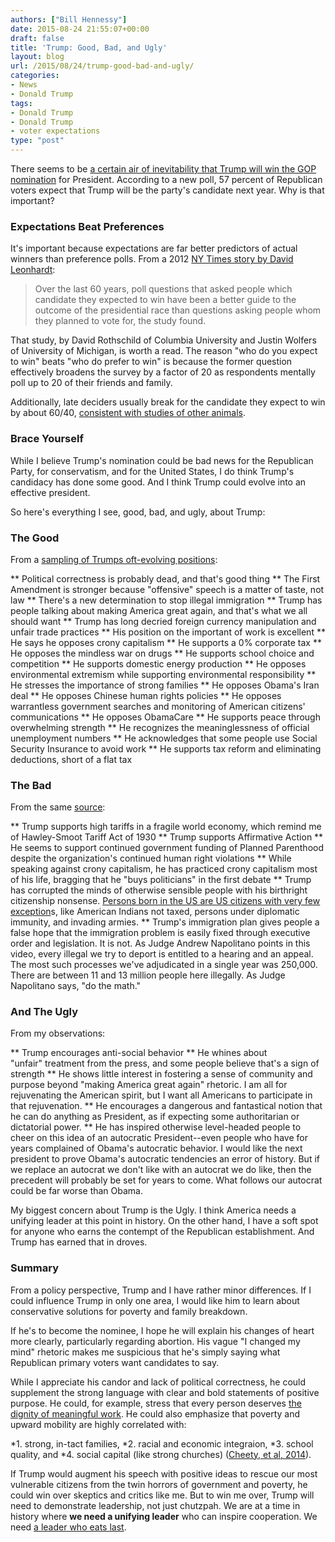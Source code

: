 ```yaml
---
authors: ["Bill Hennessy"]
date: 2015-08-24 21:55:07+00:00
draft: false
title: 'Trump: Good, Bad, and Ugly'
layout: blog
url: /2015/08/24/trump-good-bad-and-ugly/
categories:
- News
- Donald Trump
tags:
- Donald Trump
- Donald Trump
- voter expectations
type: "post"
---
```


There seems to be [a certain air of inevitability that Trump will win the GOP nomination](https://www.businessinsider.com/poll-donald-trump-gop-nominee-2015-8) for President. According to a new poll, 57 percent of Republican voters expect that Trump will be the party's candidate next year. Why is that important?



### Expectations Beat Preferences



It's important because expectations are far better predictors of actual winners than preference polls. From a 2012 [NY Times story by David Leonhardt](https://www.nytimes.com/2012/11/02/us/politics/a-better-poll-question-to-predict-the-election.html):



> Over the last 60 years, poll questions that asked people which candidate they expected to win have been a better guide to the outcome of the presidential race than questions asking people whom they planned to vote for, the study found.



That study, by David Rothschild of Columbia University and Justin Wolfers of University of Michigan, is worth a read. The reason "who do you expect to win" beats "who do prefer to win" is because the former question effectively broadens the survey by a factor of 20 as respondents mentally poll up to 20 of their friends and family.

Additionally, late deciders usually break for the candidate they expect to win by about 60/40, [consistent with studies of other animals](https://www.livescience.com/3068-scientists-determine-fishiest-election.html).



### Brace Yourself



While I believe Trump's nomination could be bad news for the Republican Party, for conservatism, and for the United States, I do think Trump's candidacy has done some good. And I think Trump could evolve into an effective president.

So here's everything I see, good, bad, and ugly, about Trump:



### The Good



From a [sampling of Trumps oft-evolving positions](https://www.ontheissues.org/Donald_Trump.htm):




** Political correctness is probably dead, and that's good thing
** The First Amendment is stronger because "offensive" speech is a matter of taste, not law
** There's a new determination to stop illegal immigration
** Trump has people talking about making America great again, and that's what we all should want
** Trump has long decried foreign currency manipulation and unfair trade practices
** His position on the important of work is excellent
** He says he opposes crony capitalism
** He supports a 0% corporate tax
** He opposes the mindless war on drugs
** He supports school choice and competition
** He supports domestic energy production
** He opposes environmental extremism while supporting environmental responsibility
** He stresses the importance of strong families
** He opposes Obama's Iran deal
** He opposes Chinese human rights policies
** He opposes warrantless government searches and monitoring of American citizens' communications
** He opposes ObamaCare
** He supports peace through overwhelming strength
** He recognizes the meaninglessness of official unemployment numbers
** He acknowledges that some people use Social Security Insurance to avoid work
** He supports tax reform and eliminating deductions, short of a flat tax




### The Bad



From the same [source](https://www.ontheissues.org/Donald_Trump.htm):




** Trump supports high tariffs in a fragile world economy, which remind me of Hawley-Smoot Tariff Act of 1930
** Trump supports Affirmative Action
** He seems to support continued government funding of Planned Parenthood despite the organization's continued human right violations
** While speaking against crony capitalism, he has practiced crony capitalism most of his life, bragging that he "buys politicians" in the first debate
** Trump has corrupted the minds of otherwise sensible people with his birthright citizenship nonsense. [Persons born in the US are US citizens with very few exception](https://hennessysview.com/2015/08/22/trumps-immigration-fans-need-to-read-wong-kim-ark/)s, like American Indians not taxed, persons under diplomatic immunity, and invading armies.
** Trump's immigration plan gives people a false hope that the immigration problem is easily fixed through executive order and legislation. It is not. As Judge Andrew Napolitano points in this video, every illegal we try to deport is entitled to a hearing and an appeal. The most such processes we've adjudicated in a single year was 250,000. There are between 11 and 13 million people here illegally. As Judge Napolitano says, "do the math."




### And The Ugly



From my observations:




** Trump encourages anti-social behavior
** He whines about "unfair" treatment from the press, and some people believe that's a sign of strength
** He shows little interest in fostering a sense of community and purpose beyond "making America great again" rhetoric. I am all for rejuvenating the American spirit, but I want all Americans to participate in that rejuvenation.
** He encourages a dangerous and fantastical notion that he can do anything as President, as if expecting some authoritarian or dictatorial power.
** He has inspired otherwise level-headed people to cheer on this idea of an autocratic President--even people who have for years complained of Obama's autocratic behavior. I would like the next president to prove Obama's autocratic tendencies an error of history. But if we replace an autocrat we don't like with an autocrat we do like, then the precedent will probably be set for years to come. What follows our autocrat could be far worse than Obama.


My biggest concern about Trump is the Ugly. I think America needs a unifying leader at this point in history. On the other hand, I have a soft spot for anyone who earns the contempt of the Republican establishment. And Trump has earned that in droves.



### Summary



From a policy perspective, Trump and I have rather minor differences. If I could influence Trump in only one area, I would like him to learn about conservative solutions for poverty and family breakdown.

If he's to become the nominee, I hope he will explain his changes of heart more clearly, particularly regarding abortion. His vague "I changed my mind" rhetoric makes me suspicious that he's simply saying what Republican primary voters want candidates to say.

While I appreciate his candor and lack of political correctness, he could supplement the strong language with clear and bold statements of positive purpose. He could, for example, stress that every person deserves [the dignity of meaningful work](https://hennessysview.com/2015/08/11/america-has-work-to-do/). He could also emphasize that poverty and upward mobility are highly correlated with:




*1. strong, in-tact families,
*2. racial and economic integraion,
*3. school quality, and
*4. social capital (like strong churches) ([Cheety, et al, 2014](https://www.rajchetty.com/chettyfiles/mobility_geo.pdf)).


If Trump would augment his speech with positive ideas to rescue our most vulnerable citizens from the twin horrors of government and poverty, he could win over skeptics and critics like me. But to win me over, Trump will need to demonstrate leadership, not just chutzpah. We are at a time in history where **we need a unifying leader** who can inspire cooperation. We need [a leader who eats last](https://hennessysview.com/2015/08/14/what-is-leadership/).
